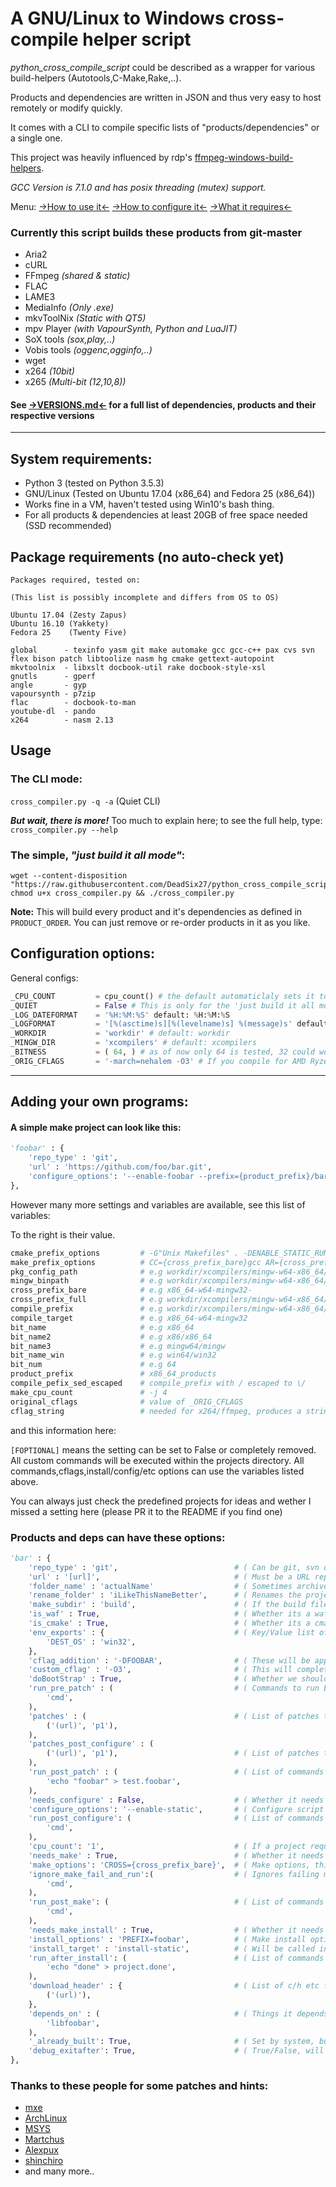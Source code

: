 # A GNU/Linux to Windows cross-compile helper script 

_python_cross_compile_script_ could be described as a wrapper for various build-helpers (Autotools,C-Make,Rake,..).

Products and dependencies are written in JSON and thus very easy to host remotely or modify quickly.

It comes with a CLI to compile specific lists of "products/dependencies" or a single one.

This project was heavily influenced by rdp's [ffmpeg-windows-build-helpers](https://github.com/rdp/ffmpeg-windows-build-helpers).

_GCC Version is 7.1.0 and has posix threading (mutex) support._

Menu:
[->How to use it<-](#usage)
[->How to configure it<-](#package-requirements-no-auto-check-yet)
[->What it requires<-](#system-requirements)

### **Currently this script builds these products from git-master**
- Aria2 
- cURL
- FFmpeg _(shared & static)_
- FLAC
- LAME3 
- MediaInfo _(Only .exe)_
- mkvToolNix _(Static with QT5)_
- mpv Player _(with VapourSynth, Python and LuaJIT)_
- SoX tools _(sox,play,..)_
- Vobis tools _(oggenc,ogginfo,..)_
- wget
- x264 _(10bit)_
- x265 _(Multi-bit (12,10,8))_

#### See [->VERSIONS.md<-](VERSIONS.md) for a full list of dependencies, products and their respective versions

---

## **System requirements:**

* Python 3 (tested on Python 3.5.3)
* GNU/Linux (Tested on Ubuntu 17.04 (x86_64) and Fedora 25 (x86_64))
* Works fine in a VM, haven't tested using Win10's bash thing.
* For all products & dependencies at least 20GB of free space needed (SSD recommended)

## **Package requirements (no auto-check yet)**
```
Packages required, tested on:

(This list is possibly incomplete and differs from OS to OS)

Ubuntu 17.04 (Zesty Zapus)
Ubuntu 16.10 (Yakkety)
Fedora 25    (Twenty Five)

global      - texinfo yasm git make automake gcc gcc-c++ pax cvs svn flex bison patch libtoolize nasm hg cmake gettext-autopoint
mkvtoolnix  - libxslt docbook-util rake docbook-style-xsl
gnutls      - gperf
angle       - gyp
vapoursynth - p7zip
flac        - docbook-to-man
youtube-dl  - pando
x264        - nasm 2.13
```

## **Usage**

### **The CLI mode**:

`cross_compiler.py -q -a` (Quiet CLI)

_**But wait, there is more!**_ Too much to explain here; to see the full help, type: `cross_compiler.py --help`

### **The simple, *"just build it all mode"***:
```
wget --content-disposition "https://raw.githubusercontent.com/DeadSix27/python_cross_compile_script/master/cross_compiler.py"
chmod u+x cross_compiler.py && ./cross_compiler.py
```

**Note:** This will build every product and it's dependencies as defined in `PRODUCT_ORDER`.
You can just remove or re-order products in it as you like.

## Configuration options:

General configs:

```python
_CPU_COUNT         = cpu_count() # the default automaticlaly sets it to your core-count but you can set it manually too # default: cpu_count()
_QUIET             = False # This is only for the 'just build it all mode', in CLI you should use "-q" # default: false 
_LOG_DATEFORMAT    = '%H:%M:%S' default: %H:%M:%S
_LOGFORMAT         = '[%(asctime)s][%(levelname)s] %(message)s' default: [%(asctime)s][%(levelname)s] %(message)s
_WORKDIR           = 'workdir' # default: workdir
_MINGW_DIR         = 'xcompilers' # default: xcompilers
_BITNESS           = ( 64, ) # as of now only 64 is tested, 32 could work, for multi-bit write it like (64, 32), this is completely untested .
_ORIG_CFLAGS       = '-march=nehalem -O3' # If you compile for AMD Ryzen and Skylake or newer system use: znver1, or skylake, if older use sandybridge or ivybridge or so, see: https://gcc.gnu.org/onlinedocs/gcc-6.3.0/gcc/x86-Options.html#x86-Options #default: -march=nehalem -O3
```

___


## Adding your own programs:

#### A simple make project can look like this:

```python
'foobar' : {
	'repo_type' : 'git',
	'url' : 'https://github.com/foo/bar.git',
	'configure_options': '--enable-foobar --prefix={product_prefix}/bar.installed',
},
```

However many more settings and variables are available, see this list of variables:

To the right is their value.

```python
cmake_prefix_options         # -G"Unix Makefiles" . -DENABLE_STATIC_RUNTIME=1 -DCMAKE_SYSTEM_NAME=Windows -DCMAKE_RANLIB={cross_prefix_full}ranlib -DCMAKE_C_COMPILER={cross_prefix_full}gcc -DCMAKE_CXX_COMPILER={cross_prefix_full}g++ -DCMAKE_RC_COMPILER={cross_prefix_full}windres -DCMAKE_INSTALL_PREFIX={compile_prefix}
make_prefix_options          # CC={cross_prefix_bare}gcc AR={cross_prefix_bare}ar PREFIX={compile_prefix} RANLIB={cross_prefix_bare}ranlib LD={cross_prefix_bare}ld STRIP={cross_prefix_bare}strip CXX={cross_prefix_bare}g++
pkg_config_path              # e.g workdir/xcompilers/mingw-w64-x86_64/x86_64-w64-mingw32/lib/pkgconfig
mingw_binpath                # e.g workdir/xcompilers/mingw-w64-x86_64/bin
cross_prefix_bare            # e.g x86_64-w64-mingw32-
cross_prefix_full            # e.g workdir/xcompilers/mingw-w64-x86_64/bin/x86_64-w64-mingw32-
compile_prefix               # e.g workdir/xcompilers/mingw-w64-x86_64/x86_64-w64-mingw32
compile_target               # e.g x86_64-w64-mingw32
bit_name                     # e.g x86_64
bit_name2                    # e.g x86/x86_64
bit_name3                    # e.g mingw64/mingw
bit_name_win                 # e.g win64/win32
bit_num                      # e.g 64
product_prefix               # x86_64_products
compile_pefix_sed_escaped    # compile_prefix with / escaped to \/
make_cpu_count               # -j 4
original_cflags              # value of _ORIG_CFLAGS
cflag_string                 # needed for x264/ffmpeg, produces a string like: "--extra-cflags=-march=skylake --extra-cflags=-O3"
```


and this information here:

`[FOPTIONAL]` means the setting can be set to False or completely removed.
All custom commands will be executed within the projects directory.
All commands,cflags,install/config/etc options can use the variables listed above.

You can always just check the predefined projects for ideas and wether I missed a setting here (please PR it to the README if you find one)

### Products and deps can have these options:

```python
'bar' : {
	'repo_type' : 'git',                          # ( Can be git, svn or archive )
	'url' : '[url]',                              # ( Must be a URL representing the above, e.g a git, svn or direct download link )
	'folder_name' : 'actualName'                  # ( Sometimes archives do not extract to the same dir as they're named, e.g test.zip won't be test, you can specify that here ) [FOPTIONAL]
	'rename_folder' : 'iLikeThisNameBetter',      # ( Renames the project folder to the specified string ) [FOPTIONAL]
	'make_subdir' : 'build',                      # ( If the build files are in a subfolder, e.g 'ProjectDir/build', specify it here and we will descend there beforehand ) [FOPTIONAL]
	'is_waf' : True,                              # ( Whether its a waf project, like mpv ) [FOPTIONAL]
	'is_cmake' : True,                            # ( Whether its a cmake project, often if not always requires 'needs_configure' to be false ) [FOPTIONAL]
	'env_exports' : {                             # ( Key/Value list of enviroment variables to be set during the build and removed after ) [FOPTIONAL]
		'DEST_OS' : 'win32',                      
	},
	'cflag_addition' : '-DFOOBAR',                # ( These will be appended to TARGET_CFLASG and reset after the build ) [FOPTIONAL]
	'custom_cflag' : '-O3',                       # ( This will completely overwrite TARGET_CLFAGS and be reset after the build ) [FOPTIONAL]
	'doBootStrap' : True,                         # ( Whether we should try to run a bootstrap script ) [FOPTIONAL]
	'run_pre_patch' : (                           # ( Commands to run before patches ) [FOPTIONAL]
		'cmd',
	),
	'patches' : (                                 # ( List of patches to run on the source before anything is being done, requires defining the type p1 or p0 ) [FOPTIONAL]
		('(url)', 'p1'),
	),
	'patches_post_configure' : (
		('(url)', 'p1'),                          # ( List of patches to run on the source agter configure ran, requires defining the type p1 or p0 ) [FOPTIONAL]
	),
	'run_post_patch' : (                          # ( List of commands to run before starting the build, will be executed inside the project folder ) [FOPTIONAL]
		'echo "foobar" > test.foobar',            
	), 
	'needs_configure' : False,                    # ( Whether it needs to run "configure"(incl. waf), cmake often doesn't. ) [FOPTIONAL]
	'configure_options': '--enable-static',       # ( Configure script options ) [FOPTIONAL]                                            
	'run_post_configure': (                       # ( List of commands to run after configure (only triggered when needs_configure is True) ) [FOPTIONAL]
		'cmd',
	),
	'cpu_count': '1',                             # ( If a project requires a specific cpu-count e.g 1 or it fails or so ) [FOPTIONAL]
	'needs_make' : True,                          # ( Whether it needs to run "make"(incl. waf), so far everything did. ) [FOPTIONAL]
	'make_options': 'CROSS={cross_prefix_bare}',  # ( Make options, things that get appended to the "make" command. ) [FOPTIONAL]
	'ignore_make_fail_and_run':(                  # ( Ignores failing make and runs a list of commands ) [FOPTIONAL]
		'cmd',
	),
	'run_post_make': (                            # ( List of commands to run after make (only triggered when needs_make is True) ) [FOPTIONAL]
		'cmd',
	),
	'needs_make_install' : True,                  # ( Whether it needs to run "make"(incl. waf), so far everything did. ) [FOPTIONAL]
	'install_options' : 'PREFIX=foobar',          # ( Make install options ) [FOPTIONAL]
	'install_target' : 'install-static',          # ( Will be called instead of "install" ) [FOPTIONAL]
	'run_after_install': (                        # ( List of commands to run after the build is installed (only triggered when needs_make_install is True) [FOPTIONAL]
		'echo "done" > project.done',             
	),
	'download_header' : {                         # ( List of c/h etc files to download into the include folder of our mingw install before starting the build. ) [FOPTIONAL]
		('(url)'),
	},
	'depends_on' : (                              # ( Things it depends on, e.g other configs like this ) [FOPTIONAL]
		'libfoobar',
	),
	'_already_built': True,                       # ( Set by system, but theoretically setting this to true will ALWAYS skip and NEVER build this project )
	'debug_exitafter': True,                      # ( True/False, will exit after this build, useful for testing ) [FOPTIONAL]
},
```

### Thanks to these people for some patches and hints:

- [mxe](https://github.com/mxe/mxe)
- [ArchLinux](https://aur.archlinux.org/packages/)
- [MSYS](https://github.com/Alexpux/MSYS2-packages/)
- [Martchus](https://github.com/Martchus/PKGBUILDs/commits/master)
- [Alexpux](https://github.com/Alexpux/MINGW-packages)
- [shinchiro](https://github.com/shinchiro/mpv-winbuild-cmake)
- and many more..
